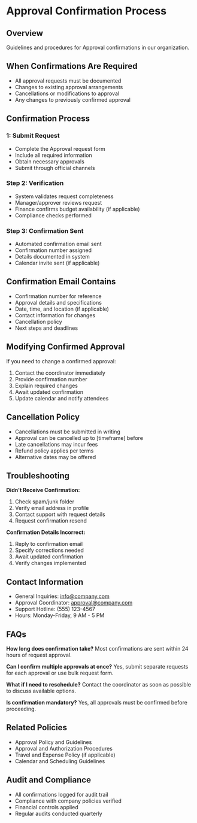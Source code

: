 # Approval Confirmation Process

## Overview
Guidelines and procedures for Approval confirmations in our organization.

## When Confirmations Are Required
- All approval requests must be documented
- Changes to existing approval arrangements
- Cancellations or modifications to approval
- Any changes to previously confirmed approval

## Confirmation Process

###  1: Submit Request
- Complete the Approval request form
- Include all required information
- Obtain necessary approvals
- Submit through official channels

### Step 2: Verification
- System validates request completeness
- Manager/approver reviews request
- Finance confirms budget availability (if applicable)
- Compliance checks performed

### Step 3: Confirmation Sent
- Automated confirmation email sent
- Confirmation number assigned
- Details documented in system
- Calendar invite sent (if applicable)

## Confirmation Email Contains
- Confirmation number for reference
- Approval details and specifications
- Date, time, and location (if applicable)
- Contact information for changes
- Cancellation policy
- Next steps and deadlines

## Modifying Confirmed Approval
If you need to change a confirmed approval:
1. Contact the coordinator immediately
2. Provide confirmation number
3. Explain required changes
4. Await updated confirmation
5. Update calendar and notify attendees

## Cancellation Policy
- Cancellations must be submitted in writing
- Approval can be cancelled up to [timeframe] before
- Late cancellations may incur fees
- Refund policy applies per terms
- Alternative dates may be offered

## Troubleshooting

**Didn't Receive Confirmation:**
1. Check spam/junk folder
2. Verify email address in profile
3. Contact support with request details
4. Request confirmation resend

**Confirmation Details Incorrect:**
1. Reply to confirmation email
2. Specify corrections needed
3. Await updated confirmation
4. Verify changes implemented

## Contact Information
- General Inquiries: info@company.com
- Approval Coordinator: approval@company.com
- Support Hotline: (555) 123-4567
- Hours: Monday-Friday, 9 AM - 5 PM

## FAQs

**How long does confirmation take?**
Most confirmations are sent within 24 hours of request approval.

**Can I confirm multiple approvals at once?**
Yes, submit separate requests for each approval or use bulk request form.

**What if I need to reschedule?**
Contact the coordinator as soon as possible to discuss available options.

**Is confirmation mandatory?**
Yes, all approvals must be confirmed before proceeding.

## Related Policies
- Approval Policy and Guidelines
- Approval and Authorization Procedures
- Travel and Expense Policy (if applicable)
- Calendar and Scheduling Guidelines

## Audit and Compliance
- All confirmations logged for audit trail
- Compliance with company policies verified
- Financial controls applied
- Regular audits conducted quarterly

